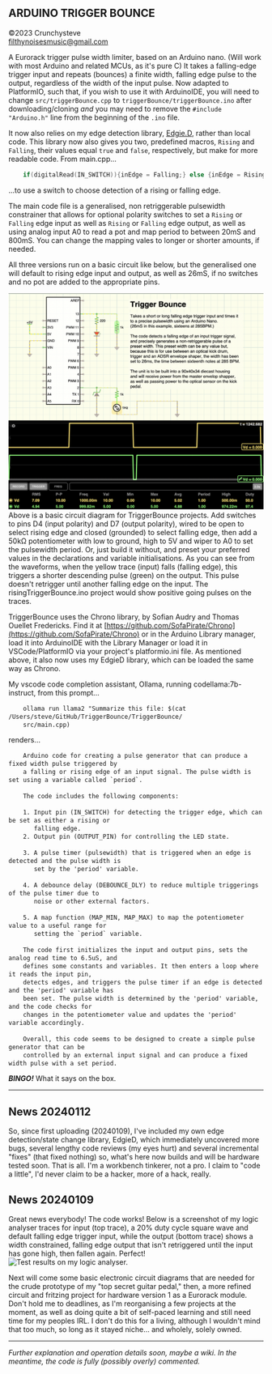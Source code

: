 ## ARDUINO TRIGGER BOUNCE
©2023 Crunchysteve<br />
filthynoisesmusic@gmail.com
    
A Eurorack trigger pulse width limiter, based on an Arduino nano. (Will work with most Arduino and related MCUs, as it's pure C) It takes a falling-edge trigger input and repeats (bounces) a finite width, falling edge pulse to the output, regardless of the width of the input pulse. Now adapted to PlatformIO, such that, if you wish to use it with ArduinoIDE, you will need to change ```src/triggerBounce.cpp``` to ```triggerBounce/triggerBounce.ino``` after downloading/cloning *and* you may need to remove the ```#include "Arduino.h"``` line from the beginning of the ```.ino``` file.

It now also relies on my edge detection library, [Edgie.D](https://github.com/crunchysteve/EdgieD), rather than local code. This library now also gives you two, predefined macros, ```Rising``` and ```Falling```, their values equal ```true``` and ```false```, respectively, but make for more readable code. From main.cpp...
```C++
    if(digitalRead(IN_SWITCH)){inEdge = Falling;} else {inEdge = Rising;}
```
...to use a switch to choose detection of a rising or falling edge.

The main code file is a generalised, non retriggerable pulsewidth constrainer that allows for optional polarity switches to set a ```Rising``` or ```Falling``` edge input as well as ```Rising``` or ```Falling``` edge output, as well as using analog input A0 to read a pot and map period to between 20mS and 800mS. You can change the mapping vales to longer or shorter amounts, if needed.

All three versions run on a basic circuit like below, but the generalised one will default to rising edge input and output, as well as 26mS, if no switches and no pot are added to the appropriate pins.

<img width="912" alt="triggerBounce" src="./img/triggerBounce.png">
Above is a basic circuit diagram for TriggerBounce projects. Add switches to pins D4 (input polarity) and D7 (output polarity), wired to be open to select rising edge and closed (grounded) to select falling edge, then add a 50kΩ potentiometer with low to ground, high to 5V and wiper to A0 to set the pulsewidth period. Or, just build it without, and preset your preferred values in the declarations and variable initialisations. As you can see from the waveforms, when the yellow trace (input) falls (falling edge), this triggers a shorter descending pulse (green) on the output. This pulse doesn't retrigger until another falling edge on the input. The risingTriggerBounce.ino project would show positive going pulses on the traces.

TriggerBounce uses the Chrono library, by Sofian Audry and Thomas Ouellet Fredericks. Find it at [https://github.com/SofaPirate/Chrono](https://github.com/SofaPirate/Chrono) or in the Arduino Library manager, load it into ArduinoIDE with the Library Manager or load it in VSCode/PlatformIO via your project's platformio.ini file. As mentioned above, it also now uses my EdgieD library, which can be loaded the same way as Chrono.

My vscode code completion assistant, Ollama, running codellama:7b-instruct, from this prompt...
```
    ollama run llama2 "Summarize this file: $(cat /Users/steve/GitHub/TriggerBounce/TriggerBounce/
    src/main.cpp)
```

renders...
```
    Arduino code for creating a pulse generator that can produce a fixed width pulse triggered by 
    a falling or rising edge of an input signal. The pulse width is set using a variable called `period`.

    The code includes the following components:

    1. Input pin (IN_SWITCH) for detecting the trigger edge, which can be set as either a rising or 
       falling edge.
    2. Output pin (OUTPUT_PIN) for controlling the LED state.

    3. A pulse timer (pulsewidth) that is triggered when an edge is detected and the pulse width is
       set by the 'period' variable.

    4. A debounce delay (DEBOUNCE_DLY) to reduce multiple triggerings of the pulse timer due to 
       noise or other external factors.

    5. A map function (MAP_MIN, MAP_MAX) to map the potentiometer value to a useful range for 
       setting the `period` variable.

    The code first initializes the input and output pins, sets the analog read time to 6.5uS, and 
    defines some constants and variables. It then enters a loop where it reads the input pin,
    detects edges, and triggers the pulse timer if an edge is detected and the 'period' variable has 
    been set. The pulse width is determined by the 'period' variable, and the code checks for 
    changes in the potentiometer value and updates the 'period' variable accordingly.

    Overall, this code seems to be designed to create a simple pulse generator that can be 
    controlled by an external input signal and can produce a fixed width pulse with a set period.
```


***BINGO!*** What it says on the box.
<hr />

## News 20240112
So, since first uploading (20240109), I've included my own edge detection/state change library, EdgieD, which immediately uncovered more bugs, several lengthy code reviews (my eyes hurt) and several incremental "fixes" (that fixed nothing) so, what's here now builds and will be hardware tested soon. That is all. I'm a workbench tinkerer, not a pro. I claim to "code a little", I'd never claim to be a hacker, more of a hack, really.

## News 20240109
Great news everybody! The code works! Below is a screenshot of my logic analyser traces for input (top trace), a 20% duty cycle square wave and default falling edge trigger input, while the output (bottom trace) shows a width constrained, falling edge output that isn't retriggered until the input has gone high, then fallen again. Perfect!
![Test results on my logic analyser.](https://github.com/crunchysteve/TriggerBounce/assets/46626696/32e34c1d-273d-4641-a9f4-6fea1dc45a39)

Next will come some basic electronic circuit diagrams that are needed for the crude prototype of my "top secret guitar pedal," then, a more refined circuit and fritzing project for hardware version 1 as a Eurorack module. Don't hold me to deadlines, as I'm reorganising a few projects at the moment, as well as doing quite a bit of self-paced learning and still need time for my peoples IRL. I don't do this for a living, although I wouldn't mind that too much, so long as it stayed niche... and wholely, solely owned.

<hr />

*Further explanation and operation details soon, maybe a wiki. In the meantime, the code is fully (possibly overly) commented.*
